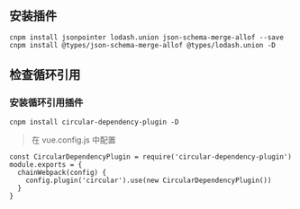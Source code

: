 ## 安装插件

`cnpm install jsonpointer lodash.union json-schema-merge-allof --save`
`cnpm install @types/json-schema-merge-allof @types/lodash.union -D`

## 检查循环引用

### 安装循环引用插件

`cnpm install circular-dependency-plugin -D`

> 在 vue.config.js 中配置

```
const CircularDependencyPlugin = require('circular-dependency-plugin')
module.exports = {
  chainWebpack(config) {
    config.plugin('circular').use(new CircularDependencyPlugin())
  }
}
```
